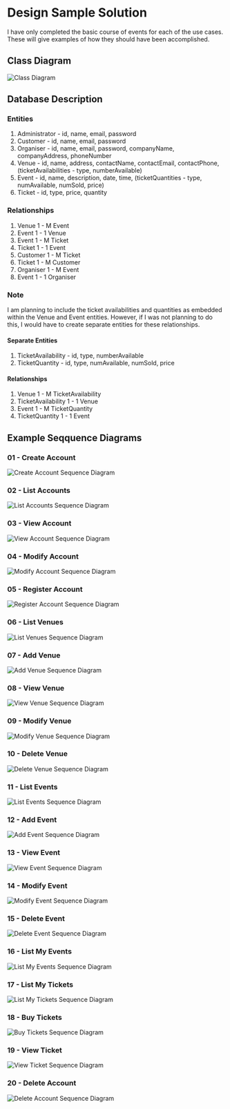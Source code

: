 # Design Sample Solution

I have only completed the basic course of events for each of the use cases. These will give examples of how they should have been accomplished. 

## Class Diagram

![Class Diagram](/03-design-solution/images/class-diagram.svg)

## Database Description

### Entities

1. Administrator - id, name, email, password
2. Customer - id, name, email, password
3. Organiser - id, name, email, password, companyName, companyAddress, phoneNumber
4. Venue - id, name, address, contactName, contactEmail, contactPhone, (ticketAvailabilities - type, numberAvailable)
5. Event - id, name, description, date, time, (ticketQuantities - type, numAvailable, numSold, price)
6. Ticket - id, type, price, quantity

### Relationships

1. Venue 1 - M Event
2. Event 1 - 1 Venue
3. Event 1 - M Ticket
4. Ticket 1 - 1 Event
5. Customer 1 - M Ticket
6. Ticket 1 - M Customer
7. Organiser 1 - M Event
8. Event 1 - 1 Organiser

### Note
I am planning to include the ticket availabilities and quantities as embedded within the Venue and Event entities. However, if I was not planning to do this, I would have to create separate entities for these relationships.

#### Separate Entities
1. TicketAvailability - id, type, numberAvailable
2. TicketQuantity - id, type, numAvailable, numSold, price

#### Relationships

1. Venue 1 - M TicketAvailability
2. TicketAvailability 1 - 1 Venue
3. Event 1 - M TicketQuantity
4. TicketQuantity 1 - 1 Event

## Example Seqquence Diagrams

### 01 - Create Account

![Create Account Sequence Diagram](/03-design-solution/usecases/images/01-create-account-basic.png)

### 02 - List Accounts

![List Accounts Sequence Diagram](/03-design-solution/usecases/images/02-list-accounts-basic.png)

### 03 - View Account

![View Account Sequence Diagram](/03-design-solution/usecases/images/03-view-account-basic.png)

### 04 - Modify Account
![Modify Account Sequence Diagram](/03-design-solution/usecases/images/04-modify-account-basic.png)

### 05 - Register Account

![Register Account Sequence Diagram](/03-design-solution/usecases/images/05-register-account-basic.png)


### 06 - List Venues

![List Venues Sequence Diagram](/03-design-solution/usecases/images/06-list-venues-basic.png)


### 07 - Add Venue

![Add Venue Sequence Diagram](/03-design-solution/usecases/images/07-add-venue-basic.png)

### 08 - View Venue

![View Venue Sequence Diagram](/03-design-solution/usecases/images/08-view-venue-basic.png)


### 09 - Modify Venue

![Modify Venue Sequence Diagram](/03-design-solution/usecases/images/09-modify-venue-basic.png)


### 10 - Delete Venue

![Delete Venue Sequence Diagram](/03-design-solution/usecases/images/10-delete-venue-basic.png)


### 11 - List Events

![List Events Sequence Diagram](/03-design-solution/usecases/images/11-list-events-basic.png)


### 12 - Add Event

![Add Event Sequence Diagram](/03-design-solution/usecases/images/12-add-event-basic.png)


### 13 - View Event

![View Event Sequence Diagram](/03-design-solution/usecases/images/13-view-event-basic.png)


### 14 - Modify Event

![Modify Event Sequence Diagram](/03-design-solution/usecases/images/14-modify-event-basic.png)


### 15 - Delete Event

![Delete Event Sequence Diagram](/03-design-solution/usecases/images/15-delete-event-basic.png)


### 16 - List My Events

![List My Events Sequence Diagram](/03-design-solution/usecases/images/16-list-my-events-basic.png)


### 17 - List My Tickets


![List My Tickets Sequence Diagram](/03-design-solution/usecases/images/17-list-my-tickets-basic.png)


### 18 - Buy Tickets


![Buy Tickets Sequence Diagram](/03-design-solution/usecases/images/18-buy-tickets-basic.png)


### 19 - View Ticket


![View Ticket Sequence Diagram](/03-design-solution/usecases/images/19-view-ticket-basic.png)

### 20 - Delete Account

![Delete Account Sequence Diagram](/03-design-solution/usecases/images/20-delete-account-basic.png)

